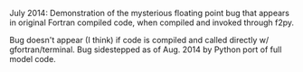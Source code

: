 July 2014:
Demonstration of the mysterious floating point bug that appears in original
Fortran compiled code, when compiled and invoked through f2py.

Bug doesn't appear (I think) if code is compiled and called directly w/
gfortran/terminal.  Bug sidestepped as of Aug. 2014 by Python port of full
model code.
